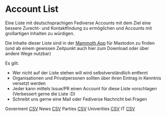 # Account List
Eine Liste mit deutschsprachigen Fediverse Accounts mit dem Ziel eine bessere Zurecht- und Kontaktfindung zu ermöglichen und Accounts mit großartigen Inhalten zu würdigen.

Die Inhalte dieser Liste sind in der [Mammoth App](https://getmammoth.app/) für Mastodon zu finden (und ab einem gewissen Zeitpunkt auch hier zum Download oder über andere Wege nutzbar)

Es gilt:
- Wer nicht auf der Liste stehen will wird selbstverständlich entfernt
- Organisationen und Privatpersonen sollten über ihren Eintrag in Kenntnis versetzt werden
- Jeder kann mittels Issue/PR einen Account für diese Liste vorschlagen (Verbessert gerne die Liste :D)
- Schreibt uns gerne eine Mail oder Fediverse Nachricht bei Fragen




Goverment [CSV](/DE/goverment-2024-03-19.csv)
News [CSV](/DE/news-2024-03-19.csv)
Parties [CSV](/DE/parties-2024-03-19.csv)
Univerities [CSV](/DE/universities-2024-03-19.csv)
IT [CSV](/DE/it-2024-03-19.csv)
